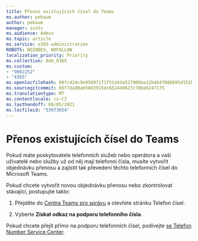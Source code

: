 ```yaml
---
title: Přenos existujících čísel do Teams
ms.author: pebaum
author: pebaum
manager: scotv
ms.audience: Admin
ms.topic: article
ms.service: o365-administration
ROBOTS: NOINDEX, NOFOLLOW
localization_priority: Priority
ms.collection: Adm_O365
ms.custom:
- "9002252"
- "4365"
ms.openlocfilehash: 89fc424c9e958971f1f51d43a52790bbe12b464f088895d152bfd00f41dd3561
ms.sourcegitcommit: b5f7da89a650d2915dc652449623c78be6247175
ms.translationtype: MT
ms.contentlocale: cs-CZ
ms.lasthandoff: 08/05/2021
ms.locfileid: "53973654"
---
```

# <a name="port-existing-numbers-to-teams"></a>Přenos existujících čísel do Teams

Pokud máte poskytovatele telefonních služeb nebo operátora a vaši uživatelé nebo služby už od něj mají telefonní čísla, musíte vytvořit objednávku přenosu a zajistit tak převedení těchto telefonních čísel do Microsoft Teams.  

Pokud chcete vytvořit novou objednávku přenosu nebo zkontrolovat stávající, postupujte takto: 

1. Přejděte do [Centra Teams pro správu](https://admin.teams.microsoft.com/phone-numbers) a otevřete stránku Telefon čísel. 

1. Vyberte **Získat odkaz na podporu telefonního čísla**. 

Pokud chcete přejít přímo na podporu telefonních čísel, podívejte [se Telefon Number Service Center](https://pstnsd.powerappsportals.com/).  